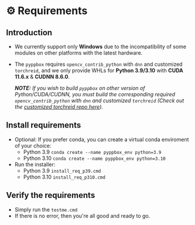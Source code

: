 # ⚙️ Requirements

## Introduction

* We currently support only **Windows** due to the incompatibility of some modules on other platforms with the latest hardware.

* The `pyppbox` requires `opencv_contrib_python` with `dnn` and customized `torchreid`, and we only provide WHLs for **Python 3.9/3.10** with **CUDA 11.6.x** & **CUDNN 8.6.0**. 

  ***NOTE:** If you wish to build `pyppbox` on other version of Python/CUDA/CUDNN, you must build the corresponding required `opencv_contrib_python` with `dnn` and customized `torchreid` (Check out the [customized torchreid repo here](https://github.com/rathaumons/torchreid-for-pyppbox)).*

## Install requirements
* Optional: If you prefer conda, you can create a virtual conda enviroment of your choice:
  * Python 3.9 `conda create --name pyppbox_env python=3.9`
  * Python 3.10 `conda create --name pyppbox_env python=3.10`
* Run the installer: 
  * Python 3.9 `install_req_p39.cmd`
  * Python 3.10 `install_req_p310.cmd`
## Verify the requirements
* Simply run the `testme.cmd`
* If there is no error, then you're all good and ready to go.
